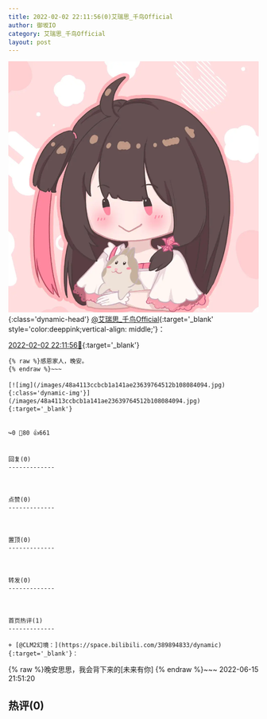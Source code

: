 ```yaml
---
title: 2022-02-02 22:11:56(0)艾瑞思_千鸟Official
author: 御坂IO
category: 艾瑞思_千鸟Official
layout: post
---
```


![img](/images/7e08840c56f251de28bdf766b647bd5fe9a5d50a.jpg){:class='dynamic-head'}
[@艾瑞思_千鸟Official](https://space.bilibili.com/1090010845/dynamic){:target='_blank' style='color:deeppink;vertical-align: middle;'}：

[2022-02-02 22:11:56🔗](https://t.bilibili.com/622653074039636785){:target='_blank'}

~~~
{% raw %}感恩家人，晚安。
{% endraw %}~~~

[![img](/images/48a4113ccbcb1a141ae23639764512b108084094.jpg){:class='dynamic-img'}](/images/48a4113ccbcb1a141ae23639764512b108084094.jpg){:target='_blank'}


↪️0 💬80 👍661


回复(0)
-------------



点赞(0)
-------------



置顶(0)
-------------



转发(0)
-------------



首页热评(1)
-------------

+ [@CLM2幻境：](https://space.bilibili.com/389894833/dynamic){:target='_blank'}：
~~~
{% raw %}晚安思思，我会背下来的[未来有你]
{% endraw %}~~~
2022-06-15 21:51:20


热评(0)
-------------



